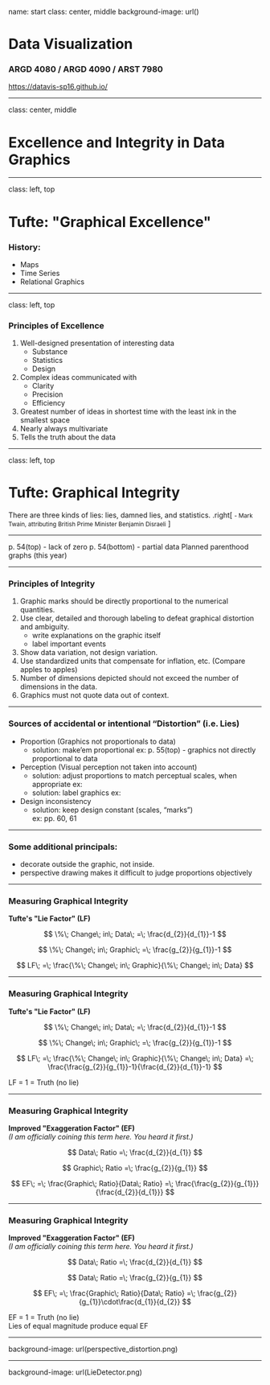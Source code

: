 name: start
class: center, middle
background-image: url()

# Data Visualization
                
### ARGD 4080 / ARGD 4090 / ARST 7980

<https://datavis-sp16.github.io/>

---
class: center, middle

# Excellence and Integrity in Data Graphics


---
class: left, top

# Tufte: "Graphical Excellence"

### History:  

- Maps  
- Time Series  
- Relational Graphics  

---
class: left, top

### Principles of Excellence

1. Well-designed presentation of interesting data
	- Substance
	- Statistics
	- Design
2. Complex ideas communicated with 
	- Clarity
	- Precision
	- Efficiency
3. Greatest number of ideas in shortest time with the least ink in the smallest space
4. Nearly always multivariate
5. Tells the truth about the data

---
class: left, top

# Tufte: Graphical Integrity

<quote>There are three kinds of lies: lies, damned lies, and statistics. </quote>
.right[
<small>- Mark Twain, attributing British Prime Minister Benjamin Disraeli</small>
]

---
p. 54(top) - lack of zero
p. 54(bottom) - partial data
Planned parenthood graphs (this year)


---
### Principles of Integrity

1. Graphic marks should be directly proportional to the numerical quantities.
2. Use clear, detailed and thorough labeling to defeat graphical distortion and ambiguity.
	- write explanations on the graphic itself
	- label important events
3. Show data variation, not design variation.  
4. Use standardized units that compensate for inflation, etc. (Compare apples to apples)
5. Number of dimensions depicted should not exceed the number of dimensions in the data.
6. Graphics must not quote data out of context.

---
### Sources of accidental or intentional “Distortion” (i.e. Lies)

- Proportion (Graphics not proportionals to data)
	- solution: make’em proportional
		ex: p. 55(top) - graphics not directly proportional to data 
- Perception (Visual perception not taken into account)
	- solution: adjust proportions to match perceptual scales, when appropriate
		ex: 
	- solution: label graphics
		ex: 
- Design inconsistency 
	- solution: keep design constant (scales, “marks”)  
		ex: pp. 60, 61

---

### Some additional principals: 
- decorate outside the graphic, not inside.
- perspective drawing makes it difficult to judge proportions objectively

---
### Measuring Graphical Integrity

**Tufte's "Lie Factor" (LF)**

$$  
\%\; Change\; in\; Data\; =\; \frac{d_{2}}{d_{1}}-1
$$

$$  
\%\; Change\; in\; Graphic\; =\; \frac{g_{2}}{g_{1}}-1 $$


$$
LF\; =\; \frac{\%\; Change\; in\; Graphic}{\%\; Change\; in\; Data}
$$

---
### Measuring Graphical Integrity

**Tufte's "Lie Factor" (LF)**

$$
\%\; Change\; in\; Data\; =\; \frac{d_{2}}{d_{1}}-1 
$$

$$
\%\; Change\; in\; Graphic\; =\; \frac{g_{2}}{g_{1}}-1 $$


$$
LF\; =\; \frac{\%\; Change\; in\; Graphic}{\%\; Change\; in\; Data} =\; \frac{\frac{g_{2}}{g_{1}}-1}{\frac{d_{2}}{d_{1}}-1}
$$

LF = 1 = Truth (no lie)


---
### Measuring Graphical Integrity

**Improved "Exaggeration Factor" (EF)**  
*(I am officially coining this term here. You heard it first.)*

$$
Data\; Ratio =\; \frac{d_{2}}{d_{1}} 
$$

$$
Graphic\; Ratio =\; \frac{g_{2}}{g_{1}} 
$$


$$
EF\; =\; \frac{Graphic\; Ratio}{Data\; Ratio} =\; \frac{\frac{g_{2}}{g_{1}}}{\frac{d_{2}}{d_{1}}}
$$

---
### Measuring Graphical Integrity

**Improved "Exaggeration Factor" (EF)**  
*(I am officially coining this term here. You heard it first.)*

$$
Data\; Ratio =\; \frac{d_{2}}{d_{1}} 
$$  

$$
Data\; Ratio =\; \frac{g_{2}}{g_{1}}
$$  

$$
EF\; =\; \frac{Graphic\; Ratio}{Data\; Ratio} =\;  \frac{g_{2}}{g_{1}}\cdot\frac{d_{1}}{d_{2}}
$$

EF = 1 = Truth (no lie)  
Lies of equal magnitude produce equal EF

---
background-image: url(perspective_distortion.png)

---
background-image: url(LieDetector.png)